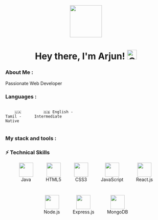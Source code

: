 <div id="header" align="center">

<img src="./assets/github.gif" width="100"/>

<h1>
Hey there, I'm Arjun!
<img src="./assets/giphy.gif" width="30px" alt="GIF">
</h1>

   </div>
  
### About Me :

Passionate Web Developer 

### Languages :

<div style="display: flex; align-items: flex-start; align: center">
<table  align="center">
  <tr>
    
        🇺🇦 Tamil - Native
        
  </tr>

  <tr>
    
        🇬🇧 English - Intermediate
        
  </tr>
</table>
</div>

### My stack and tools :




### ⚡ Technical Skills
<div align="center" style="display: flex; justify-content: center; flex-wrap: wrap; gap: 40px;">

  <div align="center">
    <img src="https://cdn.jsdelivr.net/gh/devicons/devicon/icons/java/java-original.svg" width="44" height="44"/><br>Java
  </div>

  <div align="center">
    <img src="https://cdn.jsdelivr.net/gh/devicons/devicon/icons/html5/html5-original.svg" width="44" height="44"/><br>HTML5
  </div>

  <div align="center">
    <img src="https://cdn.jsdelivr.net/gh/devicons/devicon/icons/css3/css3-original.svg" width="44" height="44"/><br>CSS3
  </div>

  <div align="center">
    <img src="https://cdn.jsdelivr.net/gh/devicons/devicon/icons/javascript/javascript-original.svg" width="44" height="44"/><br>JavaScript
  </div>

  <div align="center">
    <img src="https://cdn.jsdelivr.net/gh/devicons/devicon/icons/react/react-original.svg" width="44" height="44"/><br>React.js
  </div>

  <div align="center">
    <img src="https://cdn.jsdelivr.net/gh/devicons/devicon/icons/nodejs/nodejs-original.svg" width="44" height="44"/><br>Node.js
  </div>

  <div align="center">
    <img src="https://cdn.jsdelivr.net/gh/devicons/devicon/icons/express/express-original.svg" width="44" height="44"/><br>Express.js
  </div>

  <div align="center">
    <img src="https://cdn.jsdelivr.net/gh/devicons/devicon/icons/mongodb/mongodb-original.svg" width="44" height="44"/><br>MongoDB
  </div>

</div>

